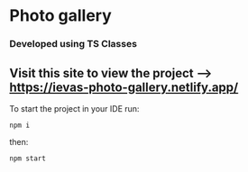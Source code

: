 # Photo gallery
### Developed using TS Classes
Visit this site to view the project --> https://ievas-photo-gallery.netlify.app/
---
To start the project in your IDE run: 
```
npm i
```

then:
```
npm start
```
